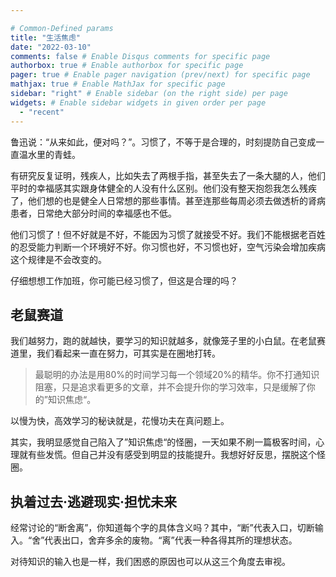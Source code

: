 ```yaml
---

# Common-Defined params
title: "生活焦虑"
date: "2022-03-10"
comments: false # Enable Disqus comments for specific page
authorbox: true # Enable authorbox for specific page
pager: true # Enable pager navigation (prev/next) for specific page
mathjax: true # Enable MathJax for specific page
sidebar: "right" # Enable sidebar (on the right side) per page
widgets: # Enable sidebar widgets in given order per page
  - "recent"
---
```


鲁迅说：“从来如此，便对吗？”。习惯了，不等于是合理的，时刻提防自己变成一直温水里的青蛙。

有研究反复证明，残疾人，比如失去了两根手指，甚至失去了一条大腿的人，他们平时的幸福感其实跟身体健全的人没有什么区别。他们没有整天抱怨我怎么残疾了，他们想的也是健全人日常想的那些事情。甚至连那些每周必须去做透析的肾病患者，日常绝大部分时间的幸福感也不低。

他们习惯了！但不好就是不好，不能因为习惯了就接受不好。我们不能根据老百姓的忍受能力判断一个环境好不好。你习惯也好，不习惯也好，空气污染会增加疾病这个规律是不会改变的。

仔细想想工作加班，你可能已经习惯了，但这是合理的吗？

## 老鼠赛道

我们越努力，跑的就越快，要学习的知识就越多，就像笼子里的小白鼠。在老鼠赛道里，我们看起来一直在努力，可其实是在圈地打转。

> 最聪明的办法是用80%的时间学习每一个领域20%的精华。你不打通知识阻塞，只是追求看更多的文章，并不会提升你的学习效率，只是缓解了你的”知识焦虑“。

以慢为快，高效学习的秘诀就是，花慢功夫在真问题上。

其实，我明显感觉自己陷入了”知识焦虑“的怪圈，一天如果不刷一篇极客时间，心理就有些发慌。但自己并没有感受到明显的技能提升。我想好好反思，摆脱这个怪圈。

## 执着过去·逃避现实·担忧未来

经常讨论的“断舍离”，你知道每个字的具体含义吗？其中，“断”代表入口，切断输入。“舍”代表出口，舍弃多余的废物。“离”代表一种各得其所的理想状态。

对待知识的输入也是一样，我们困惑的原因也可以从这三个角度去审视。